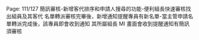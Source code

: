 Page: 111/127
簡訊審核-新增客代排序和申請人搜尋的功能-便利組長快速審核找出組員及其客代
名單轉派審核完畢後，新增通知提醒專員有新名單-當主管申請名單轉派完成後，該專員即會收到通知
其所屬組長 MI 畫面會收到提醒通知有簡訊須審核